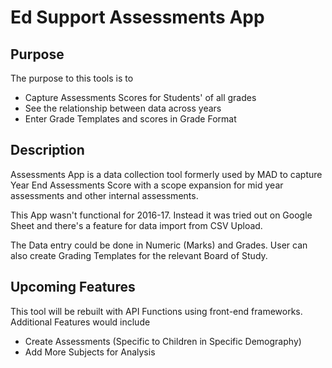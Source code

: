 # Ed Support Assessments App

## Purpose 

The purpose to this tools is to
* Capture Assessments Scores for Students' of all grades
* See the relationship between data across years
* Enter Grade Templates and scores in Grade Format

## Description
Assessments App is a data collection tool formerly used by MAD to capture Year End Assessments Score with a scope expansion for mid year assessments and other internal assessments. 

This App wasn't functional for 2016-17. Instead it was tried out on Google Sheet and there's a feature for data import from CSV Upload.

The Data entry could be done in Numeric (Marks) and Grades. User can also create Grading Templates for the relevant Board of Study.

## Upcoming Features
This tool will be rebuilt with API Functions using front-end frameworks.
Additional Features would include
* Create Assessments (Specific to Children in Specific Demography)
* Add More Subjects for Analysis


 